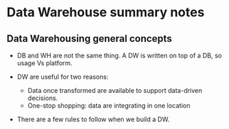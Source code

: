# Data Warehouse summary notes 

## Data Warehousing general concepts 

* DB and WH are not the same thing. A DW is written on top of a DB, so usage Vs platform.
  
* DW are useful for two reasons:
    * Data once transformed are available to support data-driven decisions.
    * One-stop shopping: data are integrating in one location
      
* There are a few rules to follow when we build a DW.
     


